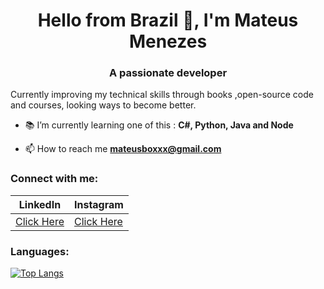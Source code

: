 <h1 align="center">Hello from Brazil 👋, I'm Mateus Menezes</h1>
<h3 align="center">A passionate developer</h3>

Currently improving my technical skills through books ,open-source code and courses, looking ways to become better.

- 📚 I’m currently learning one of this : **C#, Python, Java and Node**

- 📫 How to reach me **mateusboxxx@gmail.com**

<h3 align="left">Connect with me:</h3>

|  LinkedIn | Instagram  |
| ------------ | ------------ |
| <a href="https://www.linkedin.com/in/mateus-menezes-377703122/" target="blank"> Click Here | <a href="https://www.instagram.com/mene.mateus/" target="blank"> Click Here  |


<h3 align="left">Languages:</h3>

[![Top Langs](https://github-readme-stats.vercel.app/api/top-langs/?username=MeneMateus&layout=compact)](https://github.com/anuraghazra/github-readme-stats)

